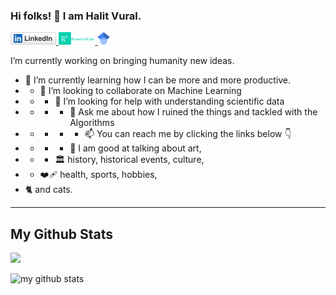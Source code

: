 

### Hi folks! 👋 I am Halit Vural.

<a href="https://www.linkedin.com/in/halit-vural">
  <img src="linkedin.svg" height="20">
</a>

<a href="https://www.researchgate.net/profile/H-A-L-I-T-V-U-R-A-L">
  <img src="rg_researchgate.png" height="20" >
</a>

<a href="https://scholar.google.com/citations?user=-ajYhzEAAAAJ&hl=en">
  <img src="scholar.png" height="20" >
</a>


I’m currently working on bringing humanity new ideas.
- 🌱 I’m currently learning how I can be more and more productive.
- - 👯 I’m looking to collaborate on Machine Learning
- - - 🤔 I’m looking for help with understanding scientific data
- - - - 💬 Ask me about how I ruined the things and tackled with the Algorithms
- - - - - 📫 You can reach me by clicking the links below 👇
- - - - 🎨 I am good at talking about art,
- - - 🏛️  history, historical events, culture,
- - ❤️‍🩹 health, sports, hobbies,
- 🐈 and cats.

-----

## My Github Stats
![](https://komarev.com/ghpvc/?username=hvbosna)
<br>

 <img src="https://github-readme-stats.vercel.app/api?username=hvbosna&theme=chartreuse-dark" alt="my github stats" width="49%"/>









<!--
**hvbosna/hvbosna** is a ✨ _special_ ✨ repository because its `README.md` (this file) appears on your GitHub profile.

Here are some ideas to get you started:

- 🔭 I’m currently working on ...
- 🌱 I’m currently learning ...
- 👯 I’m looking to collaborate on ...
- 🤔 I’m looking for help with ...
- 💬 Ask me about ...
- 📫 How to reach me: ...
- 😄 Pronouns: ...
- ⚡ Fun fact: ...
-->
